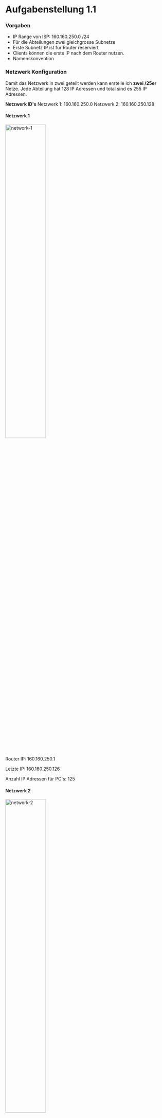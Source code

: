 # Aufgabenstellung 1.1

### Vorgaben
- IP Range von ISP: 160.160.250.0 /24
- Für die Abteilungen zwei gleichgrosse Subnetze
- Erste Subnetz IP ist für Router reserviert
- Clients können die erste IP nach dem Router nutzen. 
- Namenskonvention

### Netzwerk Konfiguration
Damit das Netzwerk in zwei geteilt werden kann erstelle ich **zwei /25er** Netze. Jede Abteilung hat 128 IP Adressen und total sind es 255 IP Adressen. 

**Netzwerk ID's**
Netzwerk 1: 160.160.250.0
Netzwerk 2: 160.160.250.128

#### Netzwerk 1

<img width=50% height=50% alt="network-1" src="https://github.com/user-attachments/assets/319f1236-8553-40ee-a378-5c77bba3e31c">

Router IP: 160.160.250.1

Letzte IP: 160.160.250.126

Anzahl IP Adressen für PC's: 125

#### Netzwerk 2

<img width=50% height=50% alt="network-2" src="https://github.com/user-attachments/assets/1ad8642d-c88c-4529-bbbe-4c876a57a84f">

Router IP: 160.160.250.129

Erste IP: 160.160.250.130

Letzte IP: 160.160.250.254

Anzahl IP Adressen für PC's: 125

### Umsetzung
Hier ist eine visuelle Übersicht vom Netzwerk. 

Placeholder(networks-overview)

#### Router Konfiguration
Placeholder(Routerconfig)

Auf dem Router sind zwei Interfaces mit den IP Adressen 160.160.250.1 und 160.160.250.129. Auf diese IP Adressen gehen die Hosts, um mit anderen Hosts zu kommunizieren. 

#### PC Konfiguration
Placeholder(05_PC-01_config)

Auf dem Bild ist PC-01 mit der ersten IP Adresse im Netzwerk. Der zweite PC hat die letzte IP Adresse. Hier eine Liste für eine bessere Übersicht. 

